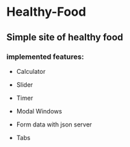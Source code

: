 # Healthy-Food

## Simple site of healthy food

### implemented features: 

- Calculator

- Slider

- Timer

- Modal Windows

- Form data with json server

- Tabs
